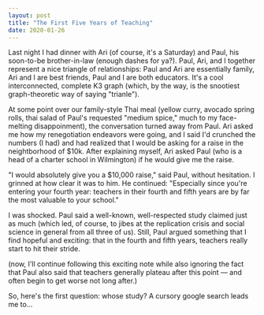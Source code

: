 ```yaml
---
layout: post
title: "The First Five Years of Teaching"
date: 2020-01-26
---
```


Last night I had dinner with Ari (of course, it's a Saturday) and Paul, his soon-to-be brother-in-law (enough dashes for ya?). Paul, Ari, and I together represent a nice triangle of relationships: Paul and Ari are essentially family, Ari and I are best friends, Paul and I are both educators. It's a cool interconnected, complete K3 graph (which, by the way, is the snootiest graph-theoretic way of saying "trianle").

At some point over our family-style Thai meal (yellow curry, avocado spring rolls, thai salad of Paul's requested "medium spice," much to my face-melting disappoinment), the conversation turned away from Paul. Ari asked me how my renegotiation endeavors were going, and I said I'd crunched the numbers (I had) and had realized that I would be asking for a raise in the neightborhood of $10k. After explaining myself, Ari asked Paul (who is a head of a charter school in Wilmington) if he would give me the raise.

"I would absolutely give you a $10,000 raise," said Paul, without hesitation. I grinned at how clear it was to him. He continued: "Especially since you're entering your fourth year: teachers in their fourth and fifth years are by far the most valuable to your school."

I was shocked. Paul said a well-known, well-respected study claimed just as much (which led, of course, to jibes at the replication crisis and social science in general from all three of us). Still, Paul argued something that I find hopeful and exciting: that in the fourth and fifth years, teachers really start to hit their stride.

(now, I'll continue following this exciting note while also ignoring the fact that Paul also said that teachers generally plateau after this point — and often begin to get worse not long after.)

So, here's the first question: whose study? A cursory google search leads me to...